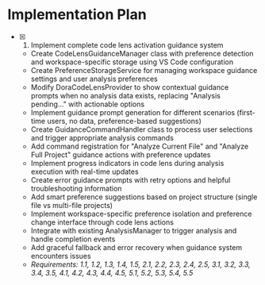 # Implementation Plan

- [x] 1. Implement complete code lens activation guidance system
  - Create CodeLensGuidanceManager class with preference detection and workspace-specific storage using VS Code configuration
  - Create PreferenceStorageService for managing workspace guidance settings and user analysis preferences
  - Modify DoraCodeLensProvider to show contextual guidance prompts when no analysis data exists, replacing "Analysis pending..." with actionable options
  - Implement guidance prompt generation for different scenarios (first-time users, no data, preference-based suggestions)
  - Create GuidanceCommandHandler class to process user selections and trigger appropriate analysis commands
  - Add command registration for "Analyze Current File" and "Analyze Full Project" guidance actions with preference updates
  - Implement progress indicators in code lens during analysis execution with real-time updates
  - Create error guidance prompts with retry options and helpful troubleshooting information
  - Add smart preference suggestions based on project structure (single file vs multi-file projects)
  - Implement workspace-specific preference isolation and preference change interface through code lens actions
  - Integrate with existing AnalysisManager to trigger analysis and handle completion events
  - Add graceful fallback and error recovery when guidance system encounters issues
  - _Requirements: 1.1, 1.2, 1.3, 1.4, 1.5, 2.1, 2.2, 2.3, 2.4, 2.5, 3.1, 3.2, 3.3, 3.4, 3.5, 4.1, 4.2, 4.3, 4.4, 4.5, 5.1, 5.2, 5.3, 5.4, 5.5_
